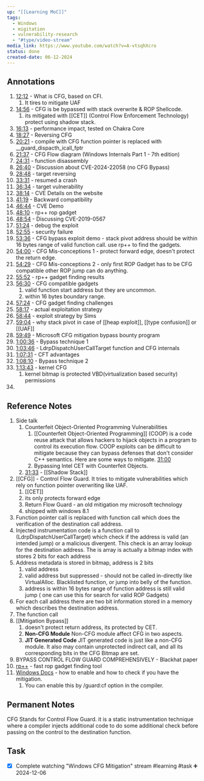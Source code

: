 ```yaml
---
up: "[[Learning MoC]]"
tags:
  - Windows
  - migitation
  - vulnerability-research
  - "#type/video-stream"
media_link: https://www.youtube.com/watch?v=A-vtsqhXcro
status: done
created-date: 06-12-2024
---
```


## Annotations

1. [12:12]() - What is CFG, based on CFI.
	1. It tires to mitigate UAF
2. [14:56]() - CFG is be bypassed with stack overwrite & ROP Shellcode.
	1. its mitigated with [[CET]] (Control Flow Enforcement Technology) protect using shadow stack.
3. [16:13]() - performance impact, tested on Chakra Core
4. [18:27]() - Reversing CFG
5. [20:21]() - compile with CFG function pointer is replaced with \_\_guard_dispacth_icall_fptr
6. [21:37]() - CFG Flow diagram (Windows Internals Part 1 - 7th edition)
7. [24:31]() - function disassembly
8. [26:40]() - Discussion about CVE-2024-22058 (no CFG Bypass)
9. [28:48]() - target reversing
10. [33:31]() - resumed a crash
11. [36:34]() - target vulnerability
12. [38:14]() - CVE Details on the website
13. [41:19]() - Backward compatibility
14. [46:44]() - CVE Demo
15. [48:10]() - rp++ rop gadget
16. [48:54]() - Discussing CVE-2019-0567
17. [51:24]() - debug the exploit
18. [52:55]() - security failure
19. [53:36]() - CFG bypass exploit demo - stack pivot address should be within 16 bytes range of valid function call. use rp++ to find the gadgets.
20. [54:00]() - CFG Mis-conceptions 1 - protect forward edge, doesn't protect the return edge.
21. [54:29]() - CFG Mis-conceptions 2 - only first ROP Gadget has to be CFG compatible other ROP jump can do anything.
22. [55:52]() - rp++ gadget finding results
23. [56:30]() - CFG compatible gadgets
	1. valid function start address but they are uncommon.
	2. within 16 bytes boundary range.
24. [57:24]() - CFG gadget finding challenges
26. [58:17]() - actual exploitation strategy 
27. [58:44]() - exploit strategy by Sims
28. [59:04]() - why stack pivot in case of [[heap exploit]], [[type confusion]] or [[UAF]]
29. [59:49]() - Microsoft CFG mitigation bypass bounty program
30. [1:00:36]() - Bypass technique 1
31. [1:03:46]() - LdrpDispatchUserCallTarget function and CFG internals
32. [1:07:31]() - CFT advantages
33. [1:08:10]() - Bypass technique 2
34. [1:13:43]() - kernel CFG
	1. kernel bitmap is protected VBD(virtualization based security) permissions
35. 


## Reference Notes

1. Side talk
	1. Counterfeit Object-Oriented Programming Vulnerabilities 
		1. [[Counterfeit Object-Oriented Programming]] (COOP) is a code reuse attack that allows hackers to hijack objects in a program to control its execution flow. COOP exploits can be difficult to mitigate because they can bypass defenses that don't consider C++ semantics. Here are some ways to mitigate. [31:00]()
		2. Bypassing Intel CET with Counterfeit Objects.
	2. [31:33]() - [[Shadow Stack]]
2. [[CFG]] - Control Flow Guard. It tries to mitigate vulnerabilities which rely on function pointer overwriting like UAF.
	1. [[CET]]
	2. its only protects forward edge
	3. Return Flow Guard - an old mitigation my microsoft technology
	4. shipped with windows 8.1
3. Function pointer call is replaced with function call which does the verification of the destination call address.
4. Injected instrumentation code is a function call to (LdrpDispatchUserCallTarget) which check if the address is valid (an intended jump) or a malicious divergent. This check is an array lookup for the destination address. The is array is actually a bitmap index with stores 2 bits for each address
5. Address metadata is stored in bitmap, address is 2 bits
	1. valid address
	2. valid address but suppressed - should not be called in-directly like VirtualAlloc. Blacklisted function, or jump into belly of the function.
	3. address is within 16 bytes range of function address is still valid jump ( one can use this for search for valid ROP Gadgets)
6. For each call address there are two bit information stored in a memory which describes the destination address.
7. The function call 
8. [[Mitigation Bypass]]
	1. doesn't protect return address, its protected by CET.
	2. **Non-CFG Module** Non-CFG module affect CFG in two aspects.
	3. **JIT Generated Code** JIT generated code is just like a non-CFG module. It also may contain unprotected indirect call, and all its corresponding bits in the CFG Bitmap are set. 
9. BYPASS CONTROL FLOW GUARD COMPREHENSIVELY - Blackhat paper
10. [rp++](https://github.com/0vercl0k/rp) - fast rop gadget finding tool
11. [Windows Docs](https://learn.microsoft.com/en-us/windows/win32/secbp/control-flow-guard) - how to enable and how to check if you have the mitigation.
	1. You can enable this by /guard:cf option in the compiler.


## Permanent Notes

CFG Stands for Control Flow Guard. it is a static instrumentation technique where a compiler injects additional code to do some additional check before passing on the control to the destination function.

## Task

- [x] Complete watching "Windows CFG Mitigation" stream #learning #task ➕ 2024-12-06



